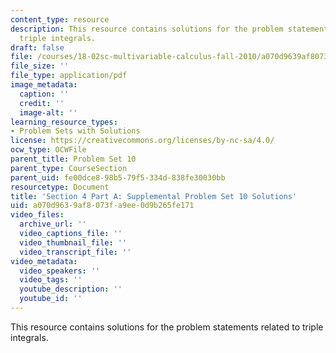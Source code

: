 ```yaml
---
content_type: resource
description: This resource contains solutions for the problem statements related to
  triple integrals.
draft: false
file: /courses/18-02sc-multivariable-calculus-fall-2010/a070d9639af8073fa9ee0d9b265fe171_MIT18_02SC_SupProbSol5.pdf
file_size: ''
file_type: application/pdf
image_metadata:
  caption: ''
  credit: ''
  image-alt: ''
learning_resource_types:
- Problem Sets with Solutions
license: https://creativecommons.org/licenses/by-nc-sa/4.0/
ocw_type: OCWFile
parent_title: Problem Set 10
parent_type: CourseSection
parent_uid: fe00dce8-98b5-79f5-334d-838fe30030bb
resourcetype: Document
title: 'Section 4 Part A: Supplemental Problem Set 10 Solutions'
uid: a070d963-9af8-073f-a9ee-0d9b265fe171
video_files:
  archive_url: ''
  video_captions_file: ''
  video_thumbnail_file: ''
  video_transcript_file: ''
video_metadata:
  video_speakers: ''
  video_tags: ''
  youtube_description: ''
  youtube_id: ''
---
```

This resource contains solutions for the problem statements related to triple integrals.
